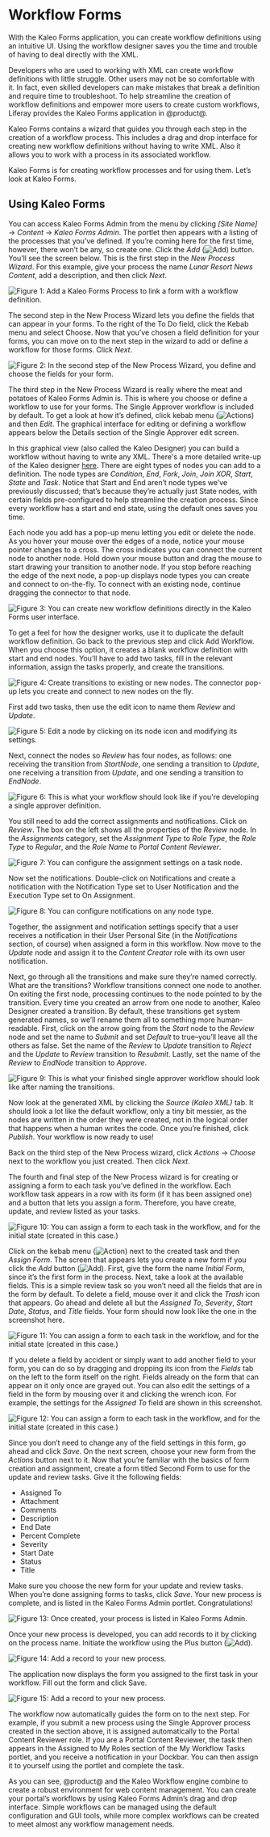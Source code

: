 # Workflow Forms [](id=workflow-forms)

With the Kaleo Forms application, you can create workflow definitions using an
intuitive UI. Using the workflow designer saves you the time and trouble of
having to deal directly with the XML. 

Developers who are used to working with XML can create workflow definitions with
little struggle. Other users may not be so comfortable with it. In fact, even
skilled developers can make mistakes that break a definition and require time to
troubleshoot. To help streamline the creation of workflow definitions and
empower more users to create custom workflows, Liferay provides the Kaleo Forms
application in @product@. 

Kaleo Forms contains a wizard that guides you through each step in the
creation of a workflow process. This includes a drag and drop interface for
creating new workflow definitions without having to write XML. Also it allows
you to work with a process in its associated workflow. 

Kaleo Forms is for creating workflow processes and for using them. Let’s
look at Kaleo Forms.

## Using Kaleo Forms [](id=using-kaleo-forms)

You can access Kaleo Forms Admin from the menu by clicking *[Site Name]* &rarr;
*Content* &rarr; *Kaleo Forms Admin*. The portlet then appears with a listing of the
processes that you’ve defined. If you’re coming here for the first time,
however, there won’t be any, so create one. Click the *Add*
(![Add](../../../images-dxp/icon-add.png)) button. You’ll see the screen below.
This is the first step in the *New Process Wizard*. For this example, give your
process the name *Lunar Resort News Content*<!--THIS IS CHANGING-->, add a
description, and then click *Next*.

![Figure 1: Add a Kaleo Forms Process to link a form with a workflow definition.](../../../images-dxp/kaleo-forms-add.png)

The second step in the New Process Wizard lets you define the fields that can
appear in your forms. To the right of the To Do field, click the Kebab menu and
select Choose. Now that you’ve chosen a field definition for your forms, you can
move on to the next step in the wizard to add or define a workflow for those
forms. Click *Next*.

![Figure 2: In the second step of the New Process Wizard, you define and choose the fields for your form.](../../../images-dxp/kaleo-forms-fields.png)

<!-- Cover the Add Field Set option-->
The third step in the New Process Wizard is really where the meat and potatoes
of Kaleo Forms Admin is. This is where you choose or define a workflow to use
for your forms. The Single Approver workflow is included by default. To get a
look at how it’s defined, click kebab menu
(![Actions](../../../images-dxp/icon-actions.png)) and then *Edit*. The
graphical interface for editing or defining a workflow appears below the Details
section of the Single Approver edit screen.

In this graphical view (also called the Kaleo Designer) you can build a workflow
without having to write any XML. There's a more detailed write-up of the Kaleo
designer [here](/discover/portal/-/knowledge_base/7-0/kaleo-forms). There are
eight types of nodes you can add to a definition. The node types are
*Condition*, *End*, *Fork*, *Join*, *Join XOR*, *Start*, *State* and *Task*.
Notice that Start and End aren’t node types we’ve previously discussed; that’s
because they’re actually just State nodes, with certain fields pre-configured to
help streamline the creation process. Since every workflow has a start and end
state, using the default ones saves you time.

Each node you add has a pop-up menu letting you edit or delete the node. As you
hover your mouse over the edges of a node, notice your mouse pointer changes to
a cross. The cross indicates you can connect the current node to another node.
Hold down your mouse button and drag the mouse to start drawing your transition
to another node. If you stop before reaching the edge of the next node, a pop-up
displays node types you can create and connect to on-the-fly. To connect with an
existing node, continue dragging the connector to that node.

![Figure 3: You can create new workflow definitions directly in the Kaleo Forms user interface.](../../../images-dxp/kaleo-forms-designer.png)

To get a feel for how the designer works, use it to duplicate the default
workflow definition. Go back to the previous step and click Add Workflow. When
you choose this option, it creates a blank workflow definition with start and
end nodes. You’ll have to add two tasks, fill in the relevant information,
assign the tasks properly, and create the transitions.

![Figure 4: Create transitions to existing or new nodes. The connector pop-up lets you create and connect to new nodes on the fly.](../../../images-dxp/kaleo-forms-transition.png)

First add two tasks, then use the edit icon to name them *Review* and *Update*.

![Figure 5: Edit a node by clicking on its node icon and modifying its settings.](../../../images-dxp/kaleo-forms-node-settings.png)

Next, connect the nodes so *Review* has four nodes, as follows: one receiving
the transition from *StartNode*, one sending a transition to *Update*, one
receiving a transition from *Update*, and one sending a transition to *EndNode*.

![Figure 6: This is what your workflow should look like if you're developing a single approver definition.](../../../images-dxp/kaleo-forms-workflow.png)

You still need to add the correct assignments and notifications. Click on
*Review*. The box on the left shows all the properties of the *Review* node. In the
*Assignments* category, set the *Assignment Type* to *Role Type*, the *Role Type* to
*Regular*, and the *Role Name* to *Portal Content Reviewer*.

![Figure 7: You can configure the assignment settings on a task node.](../../../images-dxp/kaleo-forms-assignment.png)

Now set the notifications. Double-click on Notifications and create a
notification with the Notification Type set to User Notification and the
Execution Type set to On Assignment.

![Figure 8: You can configure notifications on any node type.](../../../images-dxp/kaleo-forms-notification.png)

Together, the assignment and notification settings specify that a user receives
a notification in their User Personal Site (in the *Notifications* section, of
course) when assigned a form in this workflow. Now move to the *Update* node and
assign it to the *Content Creator* role with its own user notification.

Next, go through all the transitions and make sure they’re named correctly. What
are the transitions? Workflow transitions connect one node to another. On
exiting the first node, processing continues to the node pointed to by the
transition. Every time you created an arrow from one node to another, Kaleo
Designer created a transition. By default, these transitions get system
generated names, so we’ll rename them all to something more human-readable.
First, click on the arrow going from the *Start* node to the *Review* node and
set the name to *Submit* and set *Default* to true–you’ll leave all the others
as false.  Set the name of the *Review* to *Update* transition to *Reject* and
the *Update* to *Review* transition to *Resubmit*. Lastly, set the name of the
*Review* to *EndNode* transition to *Approve*.

![Figure 9: This is what your finished single approver workflow should look like after naming the transitions.](../../../images-dxp/kaleo-forms-workflow-finished.png)

Now look at the generated XML by clicking the *Source (Kaleo XML)* tab. It
should look a lot like the default workflow, only a tiny bit messier, as the
nodes are written in the order they were created, not in the logical order that
happens when a human writes the code. Once you’re finished, click *Publish*. Your
workflow is now ready to use!

Back on the third step of the New Process wizard, click *Actions* &rarr;
*Choose* next to the workflow you just created. Then click *Next*.

The fourth and final step of the New Process wizard is for creating or assigning
a form to each task you’ve defined in the workflow. Each workflow task appears
in a row with its form (if it has been assigned one) and a button that lets you
assign a form. Therefore, you have create, update, and review listed as your
tasks.

![Figure 10: You can assign a form to each task in the workflow, and for the initial state (*created* in this case.)](../../../images-dxp/kaleo-forms-task-forms.png)

Click on the kebab menu (![Action](../../../images-dxp/icon-actions.png)) next
to the created task and then *Assign Form*. The screen that appears lets you
create a new form if you click the *Add* button
(![Add](../../../images-dxp/icon-add.png)). First, give the form the name
*Initial Form*, since it’s the first form in the process. Next, take a look at the
available fields. This is a simple review task so you won’t need all the fields
that are in the form by default. To delete a field, mouse over it and click the
*Trash* icon that appears. Go ahead and delete all but the *Assigned To*, *Severity*,
*Start Date*, *Status*, and *Title* fields. Your form should now look like the one in
the screenshot here.

![Figure 11: You can assign a form to each task in the workflow, and for the initial state (*created* in this case.)](../../../images-dxp/kaleo-forms-form-builder.png)

If you delete a field by accident or simply want to add another field to your
form, you can do so by dragging and dropping its icon from the *Fields* tab on the
left to the form itself on the right. Fields already on the form that can appear
on it only once are grayed out. You can also edit the settings of a field in the
form by mousing over it and clicking the wrench icon. For example, the settings
for the *Assigned To* field are shown in this screenshot.

![Figure 12: You can assign a form to each task in the workflow, and for the initial state (*created* in this case.)](../../../images-dxp/kaleo-forms-field-settings.png)

Since you don’t need to change any of the field settings in this form, go ahead
and click *Save*. On the next screen, choose your new form from the *Actions* button
next to it. Now that you’re familiar with the basics of form creation and
assignment, create a form titled Second Form to use for the update and review
tasks. Give it the following fields:

-  Assigned To
-  Attachment
-  Comments
-  Description
-  End Date
-  Percent Complete
-  Severity
-  Start Date
-  Status
-  Title

Make sure you choose the new form for your update and review tasks. When you’re
done assigning forms to tasks, click *Save*. Your new process is complete, and is
listed in the Kaleo Forms Admin portlet. Congratulations!

![Figure 13: Once created, your process is listed in Kaleo Forms Admin.](../../../images-dxp/kaleo-forms-processes.png)

Once your new process is developed, you can add records to it by clicking on the
process name. Initiate the workflow using the Plus button
(![Add](../../../images-dxp/icon-add.png)).

![Figure 14: Add a record to your new process.](../../../images-dxp/kaleo-forms-admin.png)

The application now displays the form you assigned to the first task in your
workflow. Fill out the form and click Save.

![Figure 15: Add a record to your new process.](../../../images-dxp/kaleo-forms-new-process-form.png)

The workflow now automatically guides the form on to the next step. For example,
if you submit a new process using the Single Approver process created in the
section above, it is assigned automatically to the Portal Content Reviewer role.
If you are a Portal Content Reviewer, the task then appears in the Assigned to
My Roles section of the My Workflow Tasks portlet, and you receive a
notification in your Dockbar. You can then assign it to yourself using the
portlet and complete the task.

As you can see, @product@ and the Kaleo Workflow engine combine to create a
robust environment for web content management. You can create your portal’s
workflows by using Kaleo Forms Admin’s drag and drop interface. Simple workflows
can be managed using the default configuration and GUI tools, while more complex
workflows can be created to meet almost any workflow management needs.






